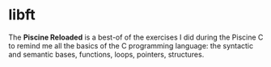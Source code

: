 # libft


The **Piscine Reloaded** is a best-of of the exercises I did during the Piscine C to remind me all the basics of the C programming language: the syntactic and semantic bases, functions, loops, pointers, structures.
